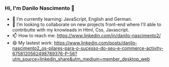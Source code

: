 ### Hi, I'm Danilo Nascimento 👋

- 🌱 I’m currently learning: JavaScript, English and German.
- 👯 I’m looking to collaborate on new projects front-end where I'll able to contributte with my knowleads in Html, Css, Javascript.
- 📫 How to reach me: https://www.linkedin.com/in/danilo-nascimento2/
- 😄 My lastest work: https://www.linkedin.com/posts/danilo-nascimento2_os-pilares-para-o-sucesso-do-seu-e-commerce-activity-6758120562498789376-P-56?utm_source=linkedin_share&utm_medium=member_desktop_web

